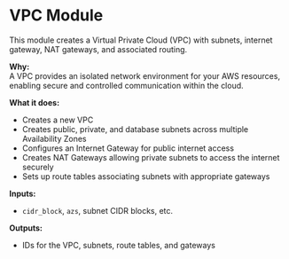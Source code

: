 # VPC Module

This module creates a Virtual Private Cloud (VPC) with subnets, internet gateway, NAT gateways, and associated routing.

**Why:**  
A VPC provides an isolated network environment for your AWS resources, enabling secure and controlled communication within the cloud.

**What it does:**  
- Creates a new VPC  
- Creates public, private, and database subnets across multiple Availability Zones  
- Configures an Internet Gateway for public internet access  
- Creates NAT Gateways allowing private subnets to access the internet securely  
- Sets up route tables associating subnets with appropriate gateways  

**Inputs:**  
- `cidr_block`, `azs`, subnet CIDR blocks, etc.

**Outputs:**  
- IDs for the VPC, subnets, route tables, and gateways